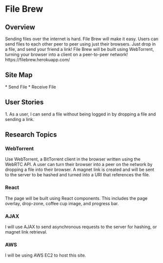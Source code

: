 <h1> File Brew </h1>

<h2>Overview</h2>
Sending files over the internet is hard. File Brew will make it easy. Users can send files to each other peer to peer using just their browsers. Just drop in a file, and send your friend a link! File Brew will be built using WebTorrent, turning your browser into a client on a peer-to-peer network!
https://filebrew.herokuapp.com/

<h2>Site Map </h2>
* Send File
* Receive File

<h2>User Stories</h2>
1. As a user, I can send a file without being logged in by dropping a file and sending a link.

<h2>Research Topics</h2>
<h3>WebTorrent</h3>
Use WebTorrent, a BitTorrent client in the browser written using the WebRTC API. A user can turn their browser into a peer on the network by dropping a file into their browser. A magnet link is created and will be sent to the server to be hashed and turned into a URI that references the file.
<h3>React </h3>
The page will be built using React components. This includes the page overlay, drop-zone, coffee cup image, and progress bar.
<h3>AJAX</h3>
I will use AJAX to send asynchronous requests to the server for hashing, or magnet link retrieval.
<h3>AWS</h3>
I will be using AWS EC2 to host this site.
